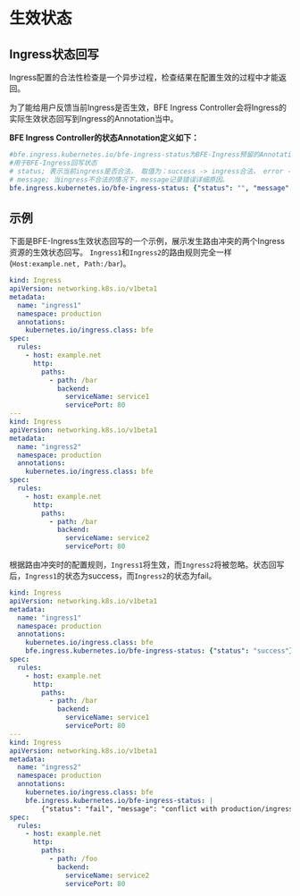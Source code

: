 # 生效状态

## Ingress状态回写
Ingress配置的合法性检查是一个异步过程，检查结果在配置生效的过程中才能返回。

为了能给用户反馈当前Ingress是否生效，BFE Ingress Controller会将Ingress的实际生效状态回写到Ingress的Annotation当中。

**BFE Ingress Controller的状态Annotation定义如下：**

```yaml
#bfe.ingress.kubernetes.io/bfe-ingress-status为BFE-Ingress预留的Annotation key，
#用于BFE-Ingress回写状态
# status; 表示当前ingress是否合法， 取值为：success -> ingress合法， error -> ingress不合法
# message; 当ingress不合法的情况下，message记录错误详细原因。
bfe.ingress.kubernetes.io/bfe-ingress-status: {"status": "", "message": ""}
```
## 示例

下面是BFE-Ingress生效状态回写的一个示例，展示发生路由冲突的两个Ingress资源的生效状态回写。
`Ingress1`和`Ingress2`的路由规则完全一样(`Host:example.net, Path:/bar`)。

```yaml
kind: Ingress
apiVersion: networking.k8s.io/v1beta1
metadata:
  name: "ingress1"
  namespace: production
  annotations:
    kubernetes.io/ingress.class: bfe
spec:
  rules:
    - host: example.net
      http:
        paths:
          - path: /bar
            backend:
              serviceName: service1
              servicePort: 80
---
kind: Ingress
apiVersion: networking.k8s.io/v1beta1
metadata:
  name: "ingress2"
  namespace: production
  annotations:
    kubernetes.io/ingress.class: bfe  
spec:
  rules:
    - host: example.net
      http:
        paths:
          - path: /bar
            backend:
              serviceName: service2
              servicePort: 80
```
根据路由冲突时的配置规则，`Ingress1`将生效，而`Ingress2`将被忽略。状态回写后，`Ingress1`的状态为success，而`Ingress2`的状态为fail。
```yaml
kind: Ingress
apiVersion: networking.k8s.io/v1beta1
metadata:
  name: "ingress1"
  namespace: production
  annotations:
    kubernetes.io/ingress.class: bfe    
    bfe.ingress.kubernetes.io/bfe-ingress-status: {"status": "success"}
spec:
  rules:
    - host: example.net
      http:
        paths:
          - path: /bar
            backend:
              serviceName: service1
              servicePort: 80
---
kind: Ingress
apiVersion: networking.k8s.io/v1beta1
metadata:
  name: "ingress2"
  namespace: production
  annotations:
    kubernetes.io/ingress.class: bfe    
    bfe.ingress.kubernetes.io/bfe-ingress-status: |
    	{"status": "fail", "message": "conflict with production/ingress1"}
spec:
  rules:
    - host: example.net
      http:
        paths:
          - path: /foo
            backend:
              serviceName: service2
              servicePort: 80
```